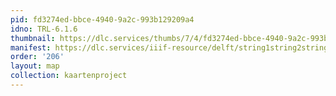```yaml
---
pid: fd3274ed-bbce-4940-9a2c-993b129209a4
idno: TRL-6.1.6
thumbnail: https://dlc.services/thumbs/7/4/fd3274ed-bbce-4940-9a2c-993b129209a4/full/400,339/0/default.jpg
manifest: https://dlc.services/iiif-resource/delft/string1string2string3/kaartenproject-2007/TRL-6.1.6
order: '206'
layout: map
collection: kaartenproject
---
```

